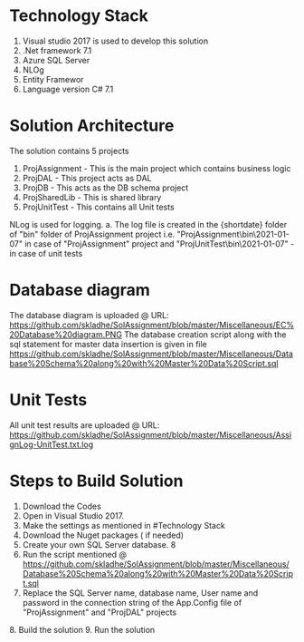 
# Technology Stack
 1. Visual studio 2017 is used to develop this solution
 2. .Net framework 7.1
 3. Azure SQL Server 
 4. NLOg
 5. Entity Framewor
 6. Language version C# 7.1
 
# Solution Architecture
The solution contains 5 projects
1. ProjAssignment  - This is the main project which contains business logic
2. ProjDAL - This project acts as DAL
3. ProjDB - This acts as the DB schema project
4. ProjSharedLib - This is shared library
5. ProjUnitTest - This contains all Unit tests

NLog is used for logging. 
   a. The log file is created in the {shortdate} folder of "bin" folder of ProjAssignment project i.e. "ProjAssignment\bin\2021-01-07" in case of "ProjAssignment" project and 
   "ProjUnitTest\bin\2021-01-07" - in case of unit tests

# Database diagram
  The database diagram is uploaded @ URL:  https://github.com/skladhe/SolAssignment/blob/master/Miscellaneous/EC%20Database%20diagram.PNG
  The database creation script along with the sql statement for master data insertion is given in file https://github.com/skladhe/SolAssignment/blob/master/Miscellaneous/Database%20Schema%20along%20with%20Master%20Data%20Script.sql
# Unit Tests
All unit test results are uploaded @ URL: https://github.com/skladhe/SolAssignment/blob/master/Miscellaneous/AssignLog-UnitTest.txt.log
# Steps to Build Solution
1. Download the Codes
2. Open in Visual Studio 2017. 
3. Make the settings as mentioned in #Technology Stack
4. Download the Nuget packages ( if needed)
5. Create your own SQL Server database. 8
6. Run the script mentioned @ https://github.com/skladhe/SolAssignment/blob/master/Miscellaneous/Database%20Schema%20along%20with%20Master%20Data%20Script.sql
7. Replace the SQL Server name, database name, User name and password in the connection string of the App.Config file of "ProjAssignment" and "ProjDAL" projects
  <add name="ECModel" connectionString="metadata=res://*/ECModel.csdl|res://*/ECModel.ssdl|res://*/ECModel.msl;provider=System.Data.SqlClient;provider connection string=&quot;data source={your sql server name},1433;initial catalog={your database name};persist security info=True;user id={your user name};password={your password};MultipleActiveResultSets=True;App=EntityFramework&quot;" providerName="System.Data.EntityClient" />
 8. Build the solution
 9. Run the solution
 
  

